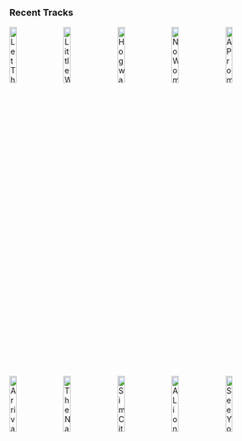 ### Recent Tracks
[<img src='https://lastfm.freetls.fastly.net/i/u/300x300/49821346514df81477549109aa3a69bf.png' width='16%' height='16%' alt='Let Them Up'>](https://www.last.fm/music/junkie%2bxl/_/let%2bthem%2bup)&nbsp;&nbsp;&nbsp;&nbsp;[<img src='https://lastfm.freetls.fastly.net/i/u/300x300/d52ff9ae35eba7769c65be69fee013f4.png' width='16%' height='16%' alt='Little Women'>](https://www.last.fm/music/alexandre%2bdesplat/_/little%2bwomen)&nbsp;&nbsp;&nbsp;&nbsp;[<img src='https://lastfm.freetls.fastly.net/i/u/300x300/b8239e82186c4ecfcee074353b5cc5e0.png' width='16%' height='16%' alt='Hogwarts Hymn'>](https://www.last.fm/music/patrick%2bdoyle/_/hogwarts%2527%2bhymn)&nbsp;&nbsp;&nbsp;&nbsp;[<img src='https://lastfm.freetls.fastly.net/i/u/300x300/ba94ae4bc6e39beb6b517762e18d63de.png' width='16%' height='16%' alt='No Woman Has Ever Handled My Herschel'>](https://www.last.fm/music/geoff%2bzanelli/_/no%2bwoman%2bhas%2bever%2bhandled%2bmy%2bherschel)&nbsp;&nbsp;&nbsp;&nbsp;[<img src='https://lastfm.freetls.fastly.net/i/u/300x300/4f25b8723e2044ceb8b99609b5004c15.png' width='16%' height='16%' alt='A Promise'>](https://www.last.fm/music/alan%2bsilvestri/_/a%2bpromise)&nbsp;&nbsp;&nbsp;&nbsp;<br>[<img src='https://lastfm.freetls.fastly.net/i/u/300x300/4ba3ccc8326b39b97d26aa0f4e1f1995.png' width='16%' height='16%' alt='Arrival at Winterfell'>](https://www.last.fm/music/ramin%2bdjawadi/_/arrival%2bat%2bwinterfell)&nbsp;&nbsp;&nbsp;&nbsp;[<img src='https://lastfm.freetls.fastly.net/i/u/300x300/b725a927a2ee488f8940b2393f14fc12.png' width='16%' height='16%' alt='The Names Bond... James Bond'>](https://www.last.fm/music/david%2barnold/_/the%2bname%2527s%2bbond...%2bjames%2bbond)&nbsp;&nbsp;&nbsp;&nbsp;[<img src='https://lastfm.freetls.fastly.net/i/u/300x300/bdb7f34321b8292cfa565e5c5f06b4eb.png' width='16%' height='16%' alt='SimCity Trailer'>](https://www.last.fm/music/chris%2btilton/_/simcity%2btrailer)&nbsp;&nbsp;&nbsp;&nbsp;[<img src='https://lastfm.freetls.fastly.net/i/u/300x300/ce5054350b03ec0fd8b28b18f48554fb.png' width='16%' height='16%' alt='A Lions Legacy'>](https://www.last.fm/music/ramin%2bdjawadi/_/a%2blion%2527s%2blegacy)&nbsp;&nbsp;&nbsp;&nbsp;[<img src='https://lastfm.freetls.fastly.net/i/u/300x300/790214d3cc7845d0a01b573fecb01ed9.png' width='16%' height='16%' alt='See You Tomorrow'>](https://www.last.fm/music/john%2bpowell/_/see%2byou%2btomorrow)&nbsp;&nbsp;&nbsp;&nbsp;<br>